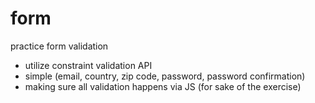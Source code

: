 # form  
  
practice form validation  
- utilize constraint validation API  
- simple (email, country, zip code, password, password confirmation)  
- making sure all validation happens via JS (for sake of the exercise)